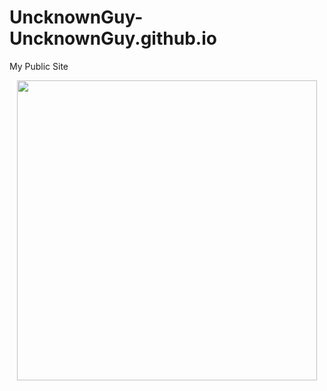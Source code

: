 # UncknownGuy-UncknownGuy.github.io
My Public Site

<div align="center">

  <img src="https://telegra.ph/file/30f0019baa0dc2715c62d.jpg" width="480" height="">
